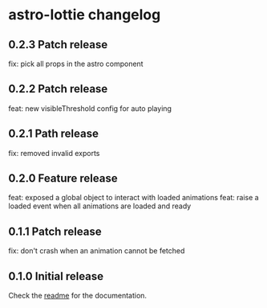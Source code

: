 # astro-lottie changelog

## 0.2.3 Patch release
fix: pick all props in the astro component

## 0.2.2 Patch release
feat: new visibleThreshold config for auto playing

## 0.2.1 Path release
fix: removed invalid exports

## 0.2.0 Feature release
feat: exposed a global object to interact with loaded animations
feat: raise a loaded event when all animations are loaded and ready

## 0.1.1 Patch release
fix: don't crash when an animation cannot be fetched

## 0.1.0 Initial release
Check the [readme](readme.md) for the documentation.

